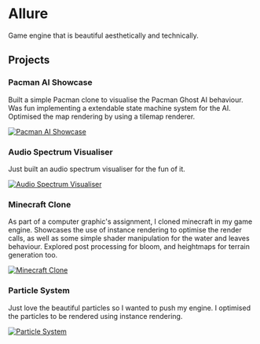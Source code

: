 # Allure
Game engine that is beautiful aesthetically and technically.

## Projects

### Pacman AI Showcase
Built a simple Pacman clone to visualise the Pacman Ghost AI behaviour. Was fun implementing a extendable state machine system for the AI. Optimised the map rendering by using a tilemap renderer.

[![Pacman AI Showcase](https://img.youtube.com/vi/j2lDIJAWQp8/0.jpg)](https://www.youtube.com/watch?v=j2lDIJAWQp8)


### Audio Spectrum Visualiser
Just built an audio spectrum visualiser for the fun of it.

[![Audio Spectrum Visualiser](https://img.youtube.com/vi/Hn_5GZVLDac/0.jpg)](https://www.youtube.com/watch?v=Hn_5GZVLDac)


### Minecraft Clone
As part of a computer graphic's assignment, I cloned minecraft in my game engine. Showcases the use of instance rendering to optimise the render calls, as well as some simple shader manipulation for the water and leaves behaviour. Explored post processing for bloom, and heightmaps for terrain generation too.

[![Minecraft Clone](https://img.youtube.com/vi/zVAlff1Btg0/0.jpg)](https://www.youtube.com/watch?v=zVAlff1Btg0)

### Particle System
Just love the beautiful particles so I wanted to push my engine. I optimised the particles to be rendered using instance rendering.

[![Particle System](https://img.youtube.com/vi/Dj4Wz_95lR8/0.jpg)](https://www.youtube.com/watch?v=Dj4Wz_95lR8)


